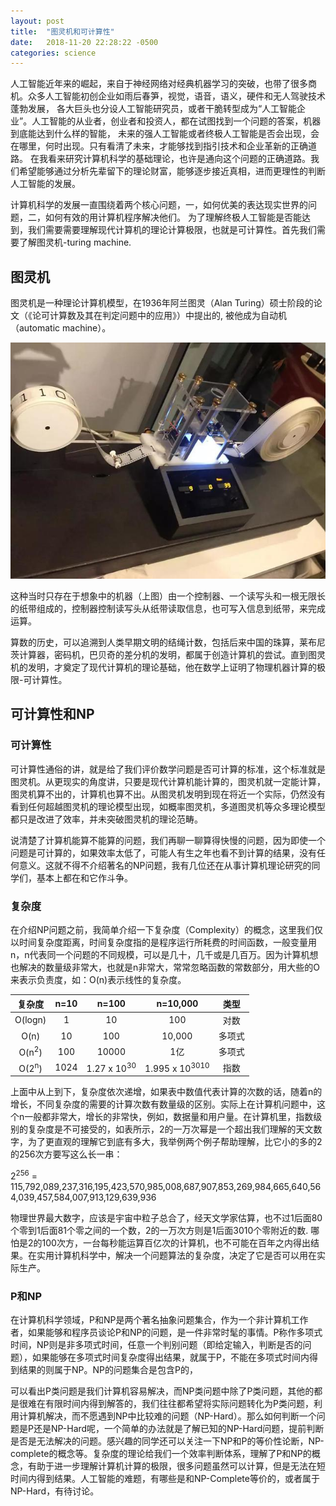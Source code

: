 ```yaml
---
layout: post
title:  "图灵机和可计算性"
date:   2018-11-20 22:28:22 -0500
categories: science
---
```


人工智能近年来的崛起，来自于神经网络对经典机器学习的突破，也带了很多商机。众多人工智能初创企业如雨后春笋，视觉，语音，语义，硬件和无人驾驶技术蓬勃发展，
各大巨头也分设人工智能研究员，或者干脆转型成为“人工智能企业”。人工智能的从业者，创业者和投资人，都在试图找到一个问题的答案，机器到底能达到什么样的智能，
未来的强人工智能或者终极人工智能是否会出现，会在哪里，何时出现。只有看清了未来，才能够找到指引技术和企业革新的正确道路。
在我看来研究计算机科学的基础理论，也许是通向这个问题的正确道路。我们希望能够通过分析先辈留下的理论财富，能够逐步接近真相，进而更理性的判断人工智能的发展。

计算机科学的发展一直围绕着两个核心问题，一，如何优美的表达现实世界的问题，二，如何有效的用计算机程序解决他们。
为了理解终极人工智能是否能达到，我们需要需要理解现代计算机的理论计算极限，也就是可计算性。首先我们需要了解图灵机-turing machine.

## 图灵机
图灵机是一种理论计算机模型，在1936年阿兰图灵（Alan Turing）硕士阶段的论文（《论可计算数及其在判定问题中的应用》）中提出的, 被他成为自动机（automatic machine）。

![From Wikipedia](turingmachine.jpg)

这种当时只存在于想象中的机器（上图）由一个控制器、一个读写头和一根无限长的纸带组成的，控制器控制读写头从纸带读取信息，也可写入信息到纸带，来完成运算。

算数的历史，可以追溯到人类早期文明的结绳计数，包括后来中国的珠算，莱布尼茨计算器，密码机，巴贝奇的差分机的发明，都属于创造计算机的尝试。直到图灵机的发明，才奠定了现代计算机的理论基础，他在数学上证明了物理机器计算的极限-可计算性。

## 可计算性和NP

### 可计算性
可计算性通俗的讲，就是给了我们评价数学问题是否可计算的标准，这个标准就是图灵机。从更现实的角度讲，只要是现代计算机能计算的，图灵机就一定能计算，图灵机算不出的，计算机也算不出。从图灵机发明到现在将近一个实际，仍然没有看到任何超越图灵机的理论模型出现，如概率图灵机，多道图灵机等众多理论模型都只是改进了效率，并未突破图灵机的理论范畴。

说清楚了计算机能算不能算的问题，我们再聊一聊算得快慢的问题，因为即使一个问题是可计算的，如果效率太低了，可能人有生之年也看不到计算的结果，没有任何意义。这就不得不介绍著名的NP问题，我有几位还在从事计算机理论研究的同学们，基本上都在和它作斗争。

### 复杂度
在介绍NP问题之前，我简单介绍一下复杂度（Complexity）的概念，这里我们仅以时间复杂度距离，时间复杂度指的是程序运行所耗费的时间函数，一般变量用n，n代表同一个问题的不同规模，可以是几十，几千或是几百万。因为计算机想也解决的数量级非常大，也就是n非常大，常常忽略函数的常数部分，用大些的O来表示负责度，如：O(n)表示线性的复杂度。

|      复杂度      | n=10 | n=100 | n=10,000 |  类型  |
|:----------------:|:----:|:------:|:----------:|:------:|
|      O(logn)     |   1   |    10    |     100       |   对数     |
|       O(n)       |   10   |   100     |    10,000        | 多项式 |
| O(n<sup>2</sup>) |    100  |    10000    |      1亿      | 多项式 |
| O(2<sup>n</sup>) |   1024   |     1.27 x 10<sup>30</sup>   |     1.995 x 10<sup>3010</sup>     |  指数  |

上面中从上到下，复杂度依次递增，如果表中数值代表计算的次数的话，随着n的增长，不同复杂度的需要的计算次数有数量级的区别。实际上在计算机问题中，这个n一般都非常大，增长的非常快，例如，数据量和用户量。在计算机里，指数级别的复杂度是不可接受的，如表所示，2的一万次幂是一个超出我们理解的天文数字，为了更直观的理解它到底有多大，我举例两个例子帮助理解，比它小的多的2的256次方要写这么长一串：

2<sup>256</sup> = 115,792,089,237,316,195,423,570,985,008,687,907,853,269,984,665,640,564,039,457,584,007,913,129,639,936

物理世界最大数字，应该是宇宙中粒子总合了，经天文学家估算，也不过1后面80个零到1后面81个零之间的一个数，2的一万次方则是1后面3010个零附近的数. 哪怕是2的100次方，一台每秒能运算百亿次的计算机，也不可能在百年之内得出结果。在实用计算机科学中，解决一个问题算法的复杂度，决定了它是否可以用在实际生产。

### P和NP

在计算机科学领域，P和NP是两个著名抽象问题集合，作为一个非计算机工作者，如果能够和程序员谈论P和NP的问题，是一件非常时髦的事情。P称作多项式时间，NP则是非多项式时间，任意一个判别问题（即给定输入，判断是否的问题），如果能够在多项式时间复杂度得出结果，就属于P，不能在多项式时间内得到结果的则属于NP。NP的问题集合是包含P的，

可以看出P类问题是我们计算机容易解决，而NP类问题中除了P类问题，其他的都是很难在有限时间内得到解答的，我们往往都希望将实际问题转化为P类问题，利用计算机解决，而不愿遇到NP中比较难的问题（NP-Hard）。那么如何判断一个问题是P还是NP-Hard呢，一个简单的办法就是了解已知的NP-Hard问题，提前判断是否是无法解决的问题。感兴趣的同学还可以关注一下NP和P的等价性论断，NP-complete的概念等。复杂度的理论给我们一个效率判断体系，理解了P和NP的概念，有助于进一步理解计算机计算的极限，很多问题虽然可以计算，但是无法在短时间内得到结果。人工智能的难题，有哪些是和NP-Complete等价的，或者属于NP-Hard，有待讨论。









